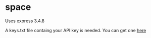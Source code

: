 # space

Uses express 3.4.8

A keys.txt file containg your API key is needed. You can get one [here](https://data.nasa.gov/developer/)
